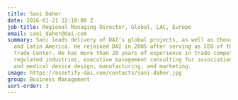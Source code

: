 ```yaml
---
title: Sani Daher
date: 2016-01-21 22:18:00 Z
job-title: Regional Managing Director, Global, LAC, Europe
email: sani_daher@dai.com
summary: Sani leads delivery of DAI’s global projects, as well as those in Europe
  and Latin America. He rejoined DAI in 2005 after serving as CEO of the Palestine
  Trade Center. He has more than 20 years of experience in trade competitiveness,
  regulated industries, executive management consulting for associations and businesses,
  and medical device design, manufacturing, and marketing.
image: https://assetify-dai.com/contacts/sani-daher.jpg
group: Business Management
sort-order: 3
---
```


